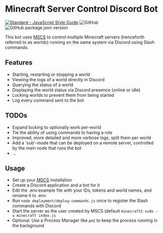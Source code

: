 # Minecraft Server Control Discord Bot

<a href="https://standardjs.com"><img src="https://img.shields.io/badge/code_style-standard-brightgreen.svg?style=for-the-badge" alt="Standard - JavaScript Style Guide"></a> ![GitHub](https://img.shields.io/github/license/xathon/MSCS-Discord-Bot?style=for-the-badge) ![GitHub package.json version](https://img.shields.io/github/package-json/v/xathon/mscs-discord-bot?style=for-the-badge)

This bot uses [MSCS](https://github.com/MinecraftServerControl/mscs/) to control multiple Minecraft servers (henceforth referred to as worlds) running on the same system via Discord using Slash commands.


## Features
- Starting, restarting or stopping a world
- Viewing the logs of a world directly in Discord
- Querying the status of a world
- Displaying the world status via Discord presence (online or idle)
- Locking worlds to prevent them from being started
- Log every command sent to the bot


## TODOs
- Expand locking to optionally work per-world
- Tie the ability of using commands to having a role
- Improved, more detailed and more verbose logs, split them per world
- Add a 'sub'-mode that can be deployed on a remote server, controlled by the main node that runs the bot
- ...

## Usage
- Set up your [MSCS](https://github.com/MinecraftServerControl/mscs/) installation
- Create a Discord application and a bot for it
- Edit the .env.example file with your IDs, tokens and world names, and rename it to .env
- Run `node deployment/deploy-commands.js` once to register the Slash commands with Discord
- Start the server as the user created by MSCS (default `minecraft`): `sudo -u minecraft index.js`
- Optional: Use a Process Manager like `pm2` to keep the process running in the background